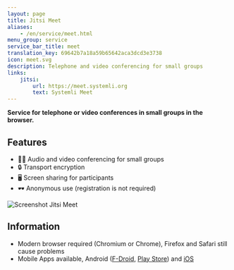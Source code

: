 ```yaml
---
layout: page
title: Jitsi Meet
aliases:
    - /en/service/meet.html
menu_group: service
service_bar_title: meet
translation_key: 69642b7a18a59b65642aca3dcd3e3738
icon: meet.svg
description: Telephone and video conferencing for small groups
links:
    jitsi:
        url: https://meet.systemli.org
        text: Systemli Meet
---
```

**Service for telephone or video conferences in small groups in the browser.**

## Features

- 🤳🏻 Audio and video conferencing for small groups
- 🔒 Transport encryption
- 🖥 Screen sharing for participants
- 🕶 Anonymous use (registration is not required)

![Screenshot Jitsi Meet](/assets/img/jitsi-meet-systemli.jpg)

## Information

- Modern browser required (Chromium or Chrome), Firefox and Safari still cause problems
- Mobile Apps available, Android ([F-Droid](https://f-droid.org/de/packages/org.jitsi.meet/), [Play Store](https://play.google.com/store/apps/details?id=org.jitsi.meet&hl=en)) and [iOS](https://itunes.apple.com/us/app/jitsi-meet/id1165103905)
